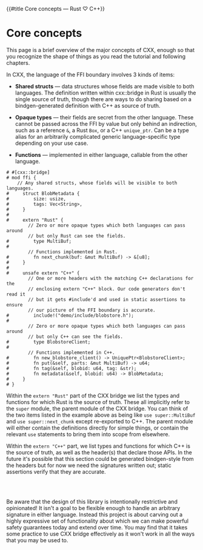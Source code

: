 {{#title Core concepts — Rust ♡ C++}}
# Core concepts

This page is a brief overview of the major concepts of CXX, enough so that you
recognize the shape of things as you read the tutorial and following chapters.

In CXX, the language of the FFI boundary involves 3 kinds of items:

- **Shared structs** &mdash; data structures whose fields are made visible to
  both languages. The definition written within cxx::bridge in Rust is usually
  the single source of truth, though there are ways to do sharing based on a
  bindgen-generated definition with C++ as source of truth.

- **Opaque types** &mdash; their fields are secret from the other language.
  These cannot be passed across the FFI by value but only behind an indirection,
  such as a reference `&`, a Rust `Box`, or a C++ `unique_ptr`. Can be a type
  alias for an arbitrarily complicated generic language-specific type depending
  on your use case.

- **Functions** &mdash; implemented in either language, callable from the other
  language.

```rust,noplayground,focuscomment
# #[cxx::bridge]
# mod ffi {
    // Any shared structs, whose fields will be visible to both languages.
#     struct BlobMetadata {
#         size: usize,
#         tags: Vec<String>,
#     }
#
#     extern "Rust" {
        // Zero or more opaque types which both languages can pass around
        // but only Rust can see the fields.
#         type MultiBuf;
#
        // Functions implemented in Rust.
#         fn next_chunk(buf: &mut MultiBuf) -> &[u8];
#     }
#
#     unsafe extern "C++" {
        // One or more headers with the matching C++ declarations for the
        // enclosing extern "C++" block. Our code generators don't read it
        // but it gets #include'd and used in static assertions to ensure
        // our picture of the FFI boundary is accurate.
#         include!("demo/include/blobstore.h");
#
        // Zero or more opaque types which both languages can pass around
        // but only C++ can see the fields.
#         type BlobstoreClient;
#
        // Functions implemented in C++.
#         fn new_blobstore_client() -> UniquePtr<BlobstoreClient>;
#         fn put(&self, parts: &mut MultiBuf) -> u64;
#         fn tag(&self, blobid: u64, tag: &str);
#         fn metadata(&self, blobid: u64) -> BlobMetadata;
#     }
# }
```

Within the `extern "Rust"` part of the CXX bridge we list the types and
functions for which Rust is the source of truth. These all implicitly refer to
the `super` module, the parent module of the CXX bridge. You can think of the
two items listed in the example above as being like `use super::MultiBuf` and
`use super::next_chunk` except re-exported to C++. The parent module will either
contain the definitions directly for simple things, or contain the relevant
`use` statements to bring them into scope from elsewhere.

Within the `extern "C++"` part, we list types and functions for which C++ is the
source of truth, as well as the header(s) that declare those APIs. In the future
it's possible that this section could be generated bindgen-style from the
headers but for now we need the signatures written out; static assertions verify
that they are accurate.

<br><br>

Be aware that the design of this library is intentionally restrictive and
opinionated! It isn't a goal to be flexible enough to handle an arbitrary
signature in either language. Instead this project is about carving out a highly
expressive set of functionality about which we can make powerful safety
guarantees today and extend over time. You may find that it takes some practice
to use CXX bridge effectively as it won't work in all the ways that you may be
used to.

<br>
